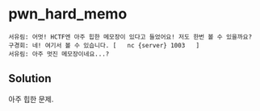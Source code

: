 # pwn_hard_memo

```
서유림: 어멋! HCTF엔 아주 힙한 메모장이 있다고 들었어요! 저도 한번 볼 수 있을까요?
구경회: 네! 여기서 볼 수 있습니다. [   nc {server} 1003   ]
서유림: 아주 멋진 메모장이네요...?
```

## Solution

아주 힙한 문제.